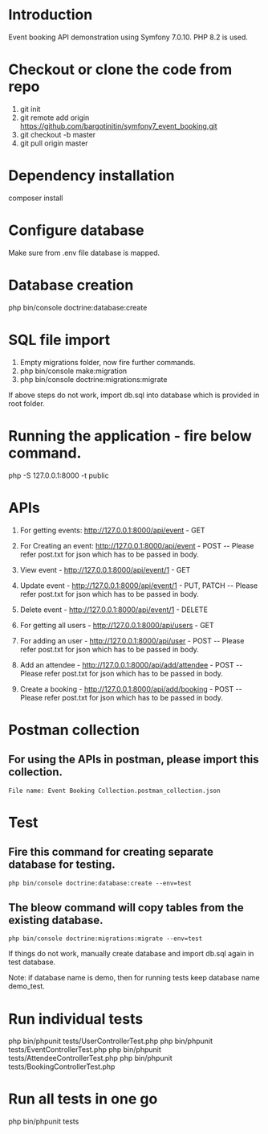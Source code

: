 # Introduction

Event booking API demonstration using Symfony 7.0.10.
PHP 8.2 is used.

# Checkout or clone the code from repo
  1. git init
  2. git remote add origin https://github.com/bargotinitin/symfony7_event_booking.git
  3. git checkout -b master
  4. git pull origin master

# Dependency installation
composer install

# Configure database
Make sure from .env file database is mapped.

# Database creation
php bin/console doctrine:database:create

# SQL file import
  1. Empty migrations folder, now fire further commands.
  2. php bin/console make:migration
  3. php bin/console doctrine:migrations:migrate

If above steps do not work, import db.sql into database which is provided in root folder.

# Running the application - fire below command.
php -S 127.0.0.1:8000 -t public

# APIs

  1. For getting events: http://127.0.0.1:8000/api/event - GET

  2. For Creating an event: http://127.0.0.1:8000/api/event - POST
    -- Please refer post.txt for json which has to be passed in body.

  3. View event - http://127.0.0.1:8000/api/event/1 - GET

  4. Update event - http://127.0.0.1:8000/api/event/1 - PUT, PATCH
    -- Please refer post.txt for json which has to be passed in body.

  5. Delete event - http://127.0.0.1:8000/api/event/1 - DELETE

  6. For getting all users - http://127.0.0.1:8000/api/users - GET

  7. For adding an user - http://127.0.0.1:8000/api/user - POST
    -- Please refer post.txt for json which has to be passed in body.

  8. Add an attendee - http://127.0.0.1:8000/api/add/attendee - POST
    -- Please refer post.txt for json which has to be passed in body.

  9. Create a booking - http://127.0.0.1:8000/api/add/booking - POST
    -- Please refer post.txt for json which has to be passed in body.


# Postman collection

  ## For using the APIs in postman, please import this collection.
    File name: Event Booking Collection.postman_collection.json

# Test

  ## Fire this command for creating separate database for testing.
    php bin/console doctrine:database:create --env=test

  ## The bleow command will copy tables from the existing database.
    php bin/console doctrine:migrations:migrate --env=test

  If things do not work, manually create database and import db.sql again in test database.

  Note: if database name is demo, then for running tests keep database name demo_test.

# Run individual tests

  php bin/phpunit tests/UserControllerTest.php
  php bin/phpunit tests/EventControllerTest.php
  php bin/phpunit tests/AttendeeControllerTest.php
  php bin/phpunit tests/BookingControllerTest.php

# Run all tests in one go
  php bin/phpunit tests
